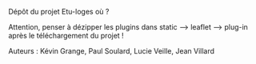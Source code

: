 Dépôt du projet Etu-loges où ?

Attention, penser à dézipper les plugins dans static --> leaflet --> plug-in après le téléchargement du projet !

Auteurs : Kévin Grange, Paul Soulard, Lucie Veille, Jean Villard 
